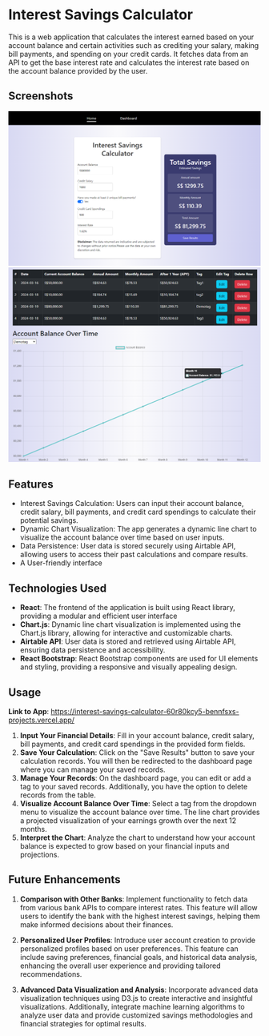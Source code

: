 # Interest Savings Calculator

This is a web application that calculates the interest earned based on your account balance and certain activities such as crediting your salary, making bill payments, and spending on your credit cards. It fetches data from an API to get the base interest rate and calculates the interest rate based on the account balance provided by the user.


## Screenshots
<img src="./img/home.PNG">

<img src="./img/dashboard.PNG">


## Features

- Interest Savings Calculation: Users can input their account balance, credit salary, bill payments, and credit card spendings to calculate their potential savings.
- Dynamic Chart Visualization: The app generates a dynamic line chart to visualize the account balance over time based on user inputs.
- Data Persistence: User data is stored securely using Airtable API, allowing users to access their past calculations and compare results.
- A User-friendly interface

## Technologies Used

- **React**: The frontend of the application is built using React library, providing a modular and efficient user interface
- **Chart.js**: Dynamic line chart visualization is implemented using the Chart.js library, allowing for interactive and customizable charts.
- **Airtable API**: User data is stored and retrieved using Airtable API, ensuring data persistence and accessibility.
- **React Bootstrap**: React Bootstrap components are used for UI elements and styling, providing a responsive and visually appealing design.
  

## Usage
**Link to App**: https://interest-savings-calculator-60r80kcy5-bennfsxs-projects.vercel.app/
1. **Input Your Financial Details**: Fill in your account balance, credit salary, bill payments, and credit card spendings in the provided form fields.
2. **Save Your Calculation**: Click on the "Save Results" button to save your calculation records. You will then be redirected to the dashboard page where you can manage your saved records. 
3. **Manage Your Records**: On the dashboard page, you can edit or add a tag to your saved records. Additionally, you have the option to delete records from the table.
4. **Visualize Account Balance Over Time**: Select a tag from the dropdown menu to visualize the account balance over time. The line chart provides a projected visualization of your earnings growth over the next 12 months.
5. **Interpret the Chart**: Analyze the chart to understand how your account balance is expected to grow based on your financial inputs and projections.
  


## Future Enhancements

1. **Comparison with Other Banks**: Implement functionality to fetch data from various bank APIs to compare interest rates. This feature will allow users to identify the bank with the highest interest savings, helping them make informed decisions about their finances.

2. **Personalized User Profiles**: Introduce user account creation to provide personalized profiles based on user preferences. This feature can include saving preferences, financial goals, and historical data analysis, enhancing the overall user experience and providing tailored recommendations.

3. **Advanced Data Visualization and Analysis**: Incorporate advanced data visualization techniques using D3.js to create interactive and insightful visualizations. Additionally, integrate machine learning algorithms to analyze user data and provide customized savings methodologies and financial strategies for optimal results.